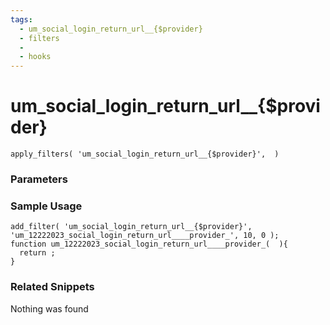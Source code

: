 ```yaml
---
tags: 
  - um_social_login_return_url__{$provider}
  - filters
  - 
  - hooks
---
```

# um\_social\_login\_return\_url\_\_{$provider}

``` php:no-line-numbers
apply_filters( 'um_social_login_return_url__{$provider}',  )
```
<div class='hook-sep'></div>

### Parameters

<div class='hook-sep'></div>



### Sample Usage

``` php:no-line-numbers
add_filter( 'um_social_login_return_url__{$provider}', 'um_12222023_social_login_return_url____provider_', 10, 0 );
function um_12222023_social_login_return_url____provider_(  ){
  return ;
}
```
<div class='hook-sep'></div>



### Related Snippets

Nothing was found

